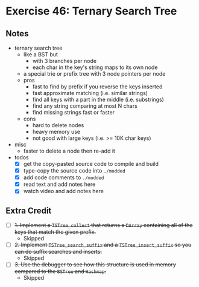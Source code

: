 # Exercise 46: Ternary Search Tree

## Notes

- ternary search tree
  - like a BST but
    - with 3 branches per node
    - each char in the key's string maps to its own node
  - a special trie or prefix tree with 3 node pointers per node
  - pros
    - fast to find by prefix if you reverse the keys inserted
    - fast approximate matching (i.e. similar strings)
    - find all keys with a part in the middle (i.e. substrings)
    - find any string comparing at most N chars
    - find missing strings fast or faster
  - cons
    - hard to delete nodes
    - heavy memory use
    - not good with large keys (i.e. >= 10K char keys)
- misc
  - faster to delete a node then re-add it
- todos
  - [x] get the copy-pasted source code to compile and build
  - [x] type-copy the source code into `./modded`
  - [x] add code comments to `./modded`
  - [x] read text and add notes here
  - [x] watch video and add notes here

## Extra Credit

- [ ] ~~1. Implement a `TSTree_collect` that returns a `DArray` containing all of the keys that match the given prefix.~~
  - Skipped
- [ ] ~~2. Implement `TSTree_search_suffix` and a `TSTree_insert_suffix` so you can do suffix searches and inserts.~~
  - Skipped
- [ ] ~~3. Use the debugger to see how this structure is used in memory compared to the `BSTree` and `Hashmap`.~~
  - Skipped
